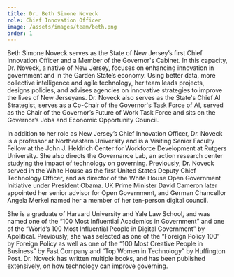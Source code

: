 ```yaml
---
title: Dr. Beth Simone Noveck
role: Chief Innovation Officer
image: /assets/images/team/beth.png
order: 1
---
```


Beth Simone Noveck serves as the State of New Jersey’s first Chief Innovation Officer and a Member of the Governor's Cabinet. In this capacity, Dr. Noveck, a native of New Jersey, focuses on enhancing innovation in government and in the Garden State’s economy. Using better data, more collective intelligence and agile technology, her team leads projects, designs policies, and advises agencies on innovative strategies to improve the lives of New Jerseyans. Dr. Noveck also serves as the State's Chief AI Strategist, serves as a Co-Chair of the Governor's Task Force of AI, served as the Chair of the Governor’s Future of Work Task Force and sits on the Governor’s Jobs and Economic Opportunity Council.

In addition to her role as New Jersey’s Chief Innovation Officer, Dr. Noveck is a professor at Northeastern University and is a Visiting Senior Faculty Fellow at the John J. Heldrich Center for Workforce Development at Rutgers University. She also directs the Governance Lab, an action research center studying the impact of technology on governing. Previously, Dr. Noveck served in the White House as the first United States Deputy Chief Technology Officer, and as director of the White House Open Government Initiative under President Obama. UK Prime Minister David Cameron later appointed her senior advisor for Open Government, and German Chancellor Angela Merkel named her a member of her ten-person digital council.

She is a graduate of Harvard University and Yale Law School, and was named one of the “100 Most Influential Academics in Government” and one of the “World’s 100 Most Influential People in Digital Government” by Apolitical. Previously, she was selected as one of the “Foreign Policy 100” by Foreign Policy as well as one of the “100 Most Creative People in Business” by Fast Company and “Top Women in Technology” by Huffington Post. Dr. Noveck has written multiple books, and has been published extensively, on how technology can improve governing.
